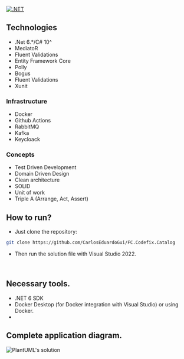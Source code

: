 [![.NET](https://github.com/CarlosEduardoGui/FC.Codeflix.Catalog/actions/workflows/dotnet.yml/badge.svg?branch=master)](https://github.com/CarlosEduardoGui/FC.Codeflix.Catalog/actions/workflows/dotnet.yml)
## Technologies

- .Net 6.*/C# 10^
- MediatoR
- Fluent Validations
- Entity Framework Core
- Polly
- Bogus
- Fluent Validations
- Xunit

### Infrastructure

- Docker
- Github Actions
- RabbitMQ
- Kafka
- Keycloack

### Concepts

- Test Driven Development
- Domain Driven Design
- Clean architecture
- SOLID
- Unit of work
- Triple A (Arrange, Act, Assert)

## How to run?

- Just clone the repository:
```sh
git clone https://github.com/CarlosEduardoGui/FC.Codefix.Catalog
```

- Then run the solution file with Visual Studio 2022.

<br />

## Necessary tools.

- .NET 6 SDK
- Docker Desktop (for Docker integration with Visual Studio) or using Docker.
- 

## Complete application diagram.

![PlantUML's solution](https://www.planttext.com/api/plantuml/svg/jLVBRkCs5DtxArXX5WwWn9kk0XGOnybqqYQDOtlQfN0jqJ9hYHH8AXvFqN_l9IdPrClE5EqiCXP5tdDuxbCVbGQfopmZiU2QVjLYz0FZSLOcb6orBjJjP29XVvColItNfQBIxkFw9XRvfCY0cyFNIYSPMqzcFrxFpTANvwT93afJYKlH34y0urJU5BXtD4sI1SrMa8u3K0SU1o7vaE7hfJvabFn4xa5jQVA4A-Ehgz7oyyiVqVnXiNpvBPg_B5QBwUDgV3KQQQPnTp0J2TraxEijcKk8DOiXmr_YJnfh8ZP4RodvL6OPcHrYt3uJfLGq6CsfL8AFOz2GYJI296USAIr12na6CxTCVcS95MJglmp2u1auf5IHD_DM4SOjI6MA04_CCvDcXQP2Cgg2gnfGbMiLIxQciesvFBuP15G753Gd9nig9A38dkBryFzglT1CS68SquiR1kWWlH4o9oV8mCDNH0jxewBUXyyGnrJLLqQpewNb4js9aYSW3-CKBxk7GtXoI715_XeH_7Vq_dWZRUWaKKFtCFXKhTzMYjVwMo6GsuAYPmt7-HIPWIPvmmKXSG7BUEg9RZsHKYwj_aqYQuXtFJpktF8GZIVWQOcurv1oeJ3KFDyOmIoREX3-8r9HWazhK3GCxgjVZey9xWPDG-QmV7qoEc7S89OvMkT0Wri5ZKauv981WHvnhyao33ei1sWK4EtpQZLVJdx1_FJizXkuTCMM_LAXUeYmciqhqot9A8ynsZ2cdH8FxX5F_2pm3yQ-YTygJ8ZTRDo1YoGlQ7gTOA7fkg54ZZggGYkuiu_sZ49PpNc7cjJPW6X7VWDc8goWlQPmlS-CKR2-MulFbo8Ja2XJhT-er3KDtnUNZ3WszsBFdQaZYG4Z0xxicgov3HdiqkeFCrHHbRaNmPpkimE99ONsXHUmNZFz_4fUIrfMOQvkS7yGVj2GAcmdLPFfYa86uEVbEcFOWfGhDWvk3qtDXy6FkyvGw4ScntZkAD3lxl-FG4i3C2xmb50u0DHzmdZR1SE_yCc53b5dTbsAwqxXDGLizWP14Gvl3DkGwNwcoZgosCGEvgukwqwTivElKB0XqEdySQ3w7x6HKY4Ony9bSCuowI3J38mvHK76swZ1esPmAlsMoeD_ebllwwxe-ao8LLzXowHvDJ4WeyPeqjO1uYsDTh3PGHXCxHFvrJoP1eD304f0xgJOkQd18HkRE1c-rIHmDBI5LehSdJK074Uo3fp5YMBtDWoQcrtF8wOhfDBgQI0HXyNK2YrfaU74fwicQxKo1Bn0z_Kye_JxErkJyHcJImmArMoyJXrdVCduZhGyEPYkJT1BRNGc2bQxmlPGKfsqu-GzNTDlhCn9DIwy4xGP6BrwEUzXKcWHYsmesriHu8-j_Lcsz7Pu8vSTSLteUHkKoO1pYUvlZWh4I4sID42E-MPIlDhHJJCFn9lwwy6x5h5nlG7iNZ5hu9EUdMgve_XH8s27obU_yDnZWhMPwGEf4iKVXA14abpRbC5hcXG2_7WuJlhcyqxvezQfPVT_AWrDzCFfv5ltz35V9ir8k6YYTVeanlUST63lF7jfQZwPcPw4fkOJiS-8nxtRzjvrXywnxonfFLHQ_Ztd4e_GtwEFIAFCity0)

